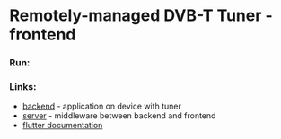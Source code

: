 # Remotely-managed DVB-T Tuner - frontend
### Run:

### Links:
- [backend](https://github.com/pawel00100/Tuner/tree/main/tuner) - application on device with tuner
- [server](https://github.com/what-ewer/Remotely-Managed-DVB-T-Tuner-backend) - middleware between backend and frontend
- [flutter documentation](https://flutter.dev/docs)
